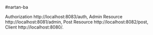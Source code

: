 #nartan-ba


Authorization http://localhost:8083/auth,
Admin Resource http://localhost:8081/admin,
Post Resource http://localhost:8082/post,
Client http://localhost:8080/.
